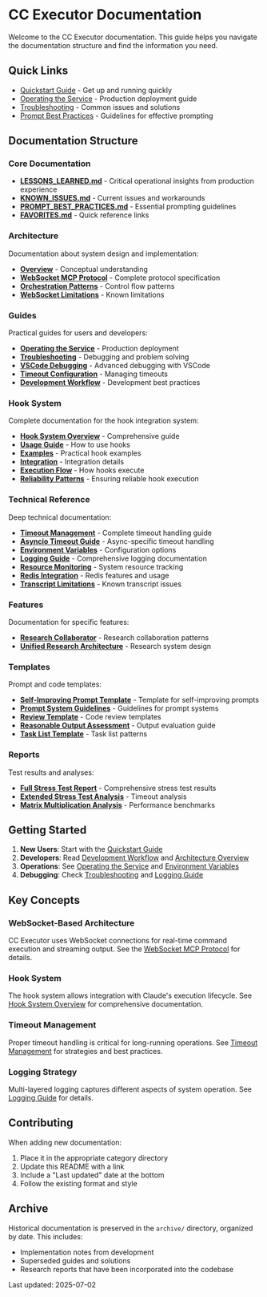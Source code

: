 # CC Executor Documentation

Welcome to the CC Executor documentation. This guide helps you navigate the documentation structure and find the information you need.

## Quick Links

- [Quickstart Guide](quickstart.md) - Get up and running quickly
- [Operating the Service](guides/OPERATING_THE_SERVICE.md) - Production deployment guide
- [Troubleshooting](guides/troubleshooting.md) - Common issues and solutions
- [Prompt Best Practices](PROMPT_BEST_PRACTICES.md) - Guidelines for effective prompting

## Documentation Structure

### Core Documentation
- **[LESSONS_LEARNED.md](LESSONS_LEARNED.md)** - Critical operational insights from production experience
- **[KNOWN_ISSUES.md](KNOWN_ISSUES.md)** - Current issues and workarounds
- **[PROMPT_BEST_PRACTICES.md](PROMPT_BEST_PRACTICES.md)** - Essential prompting guidelines
- **[FAVORITES.md](FAVORITES.md)** - Quick reference links

### Architecture
Documentation about system design and implementation:
- **[Overview](architecture/how_claude_sees_code.md)** - Conceptual understanding
- **[WebSocket MCP Protocol](architecture/websocket_mcp_protocol.md)** - Complete protocol specification
- **[Orchestration Patterns](architecture/orchestration_control_patterns.md)** - Control flow patterns
- **[WebSocket Limitations](architecture/websocket_limitations.md)** - Known limitations

### Guides
Practical guides for users and developers:
- **[Operating the Service](guides/OPERATING_THE_SERVICE.md)** - Production deployment
- **[Troubleshooting](guides/troubleshooting.md)** - Debugging and problem solving
- **[VSCode Debugging](guides/vscode_debugging.md)** - Advanced debugging with VSCode
- **[Timeout Configuration](guides/timeout_configuration.md)** - Managing timeouts
- **[Development Workflow](guides/development_workflow.md)** - Development best practices

### Hook System
Complete documentation for the hook integration system:
- **[Hook System Overview](hooks/README.md)** - Comprehensive guide
- **[Usage Guide](hooks/usage_guide.md)** - How to use hooks
- **[Examples](hooks/examples.md)** - Practical hook examples
- **[Integration](hooks/integration_overview.md)** - Integration details
- **[Execution Flow](hooks/execution_flow.md)** - How hooks execute
- **[Reliability Patterns](hooks/reliability_patterns.md)** - Ensuring reliable hook execution

### Technical Reference
Deep technical documentation:
- **[Timeout Management](technical/timeout_management.md)** - Complete timeout handling guide
- **[Asyncio Timeout Guide](technical/asyncio_timeout_guide.md)** - Async-specific timeout handling
- **[Environment Variables](technical/environment_variables.md)** - Configuration options
- **[Logging Guide](technical/logging_guide.md)** - Comprehensive logging documentation
- **[Resource Monitoring](technical/resource_monitoring.md)** - System resource tracking
- **[Redis Integration](technical/redis_integration.md)** - Redis features and usage
- **[Transcript Limitations](technical/transcript_limitations.md)** - Known transcript issues

### Features
Documentation for specific features:
- **[Research Collaborator](features/research_collaborator.md)** - Research collaboration patterns
- **[Unified Research Architecture](features/unified_research_architecture.md)** - Research system design

### Templates
Prompt and code templates:
- **[Self-Improving Prompt Template](templates/SELF_IMPROVING_PROMPT_TEMPLATE.md)** - Template for self-improving prompts
- **[Prompt System Guidelines](templates/PROMPT_SYSTEM_GUIDELINES.md)** - Guidelines for prompt systems
- **[Review Template](templates/REVIEW_PROMPT_AND_CODE_TEMPLATE.md)** - Code review templates
- **[Reasonable Output Assessment](templates/REASONABLE_OUTPUT_ASSESSMENT.md)** - Output evaluation guide
- **[Task List Template](templates/SELF_IMPROVING_TASK_LIST_TEMPLATE.md)** - Task list patterns

### Reports
Test results and analyses:
- **[Full Stress Test Report](FULL_STRESS_TEST_REPORT_FINAL.md)** - Comprehensive stress test results
- **[Extended Stress Test Analysis](reports/extended_stress_test_timeout_analysis.md)** - Timeout analysis
- **[Matrix Multiplication Analysis](reports/matrix_multiplication_analysis_final.md)** - Performance benchmarks

## Getting Started

1. **New Users**: Start with the [Quickstart Guide](quickstart.md)
2. **Developers**: Read [Development Workflow](guides/development_workflow.md) and [Architecture Overview](architecture/how_claude_sees_code.md)
3. **Operations**: See [Operating the Service](guides/OPERATING_THE_SERVICE.md) and [Environment Variables](technical/environment_variables.md)
4. **Debugging**: Check [Troubleshooting](guides/troubleshooting.md) and [Logging Guide](technical/logging_guide.md)

## Key Concepts

### WebSocket-Based Architecture
CC Executor uses WebSocket connections for real-time command execution and streaming output. See the [WebSocket MCP Protocol](architecture/websocket_mcp_protocol.md) for details.

### Hook System
The hook system allows integration with Claude's execution lifecycle. See [Hook System Overview](hooks/README.md) for comprehensive documentation.

### Timeout Management
Proper timeout handling is critical for long-running operations. See [Timeout Management](technical/timeout_management.md) for strategies and best practices.

### Logging Strategy
Multi-layered logging captures different aspects of system operation. See [Logging Guide](technical/logging_guide.md) for details.

## Contributing

When adding new documentation:
1. Place it in the appropriate category directory
2. Update this README with a link
3. Include a "Last updated" date at the bottom
4. Follow the existing format and style

## Archive

Historical documentation is preserved in the `archive/` directory, organized by date. This includes:
- Implementation notes from development
- Superseded guides and solutions
- Research reports that have been incorporated into the codebase

Last updated: 2025-07-02